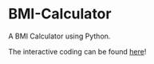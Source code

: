 # BMI-Calculator
A BMI Calculator using Python.

The interactive coding can be found [here](https://hub.2i2c.mybinder.org/user/faudziahismail-bmi-calculator-wsre9ypf/doc/tree/BMI_Calculator.ipynb)!
